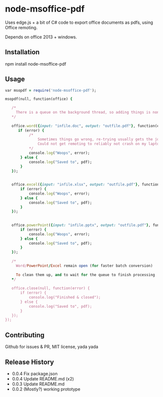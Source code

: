 node-msoffice-pdf
=================

Uses edge.js + a bit of C# code to export office documents
as pdfs, using Office remoting.

Depends on office 2013 + windows.

## Installation

   npm install node-msoffice-pdf
  
## Usage
```ruby
var msopdf = require('node-msoffice-pdf');

msopdf(null, function(office) { 

   /*
     There is a queue on the background thread, so adding things is non-blocking.
   */
   
   office.word({input: "infile.doc", output: "outfile.pdf"}, function(error, pdf) {
      if (error) {
           /* 
               Sometimes things go wrong, re-trying usually gets the job done
               Could not get remoting to reliably not crash on my laptop
           */
           console.log("Woops", error);
       } else {
           console.log("Saved to", pdf);
       }
   });
   
   
   office.excel({input: "infile.xlsx", output: "outfile.pdf"}, function(error, pdf) {
       if (error) {
           console.log("Woops", error);
       } else {
           console.log("Saved to", pdf);
       }
   });
   
   
   office.powerPoint({input: "infile.pptx", output: "outfile.pdf"}, function(error, pdf) {
       if (error) {
           console.log("Woops", error);
       } else {
           console.log("Saved to", pdf);
       }
   });
   
   /*
     Word/PowerPoint/Excel remain open (for faster batch conversion)
     
     To clean them up, and to wait for the queue to finish processing
   */
   
   office.close(null, function(error) {
       if (error) {
           console.log("Finished & closed");
       } else {
           console.log("Saved to", pdf);
       }
   });
});
```


## Contributing

  Github for issues & PR, MIT license, yada yada
  
## Release History

* 0.0.4 Fix package.json
* 0.0.4 Update README.md (x2)
* 0.0.3 Update README.md
* 0.0.2 (Mostly?) working prototype
